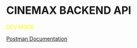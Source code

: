 # CINEMAX BACKEND API
<p style="color: yellow;">DEV MODE</p>
<a href="https://documenter.getpostman.com/view/13135527/2sA3rwNEh5">Postman Documentation</a>
